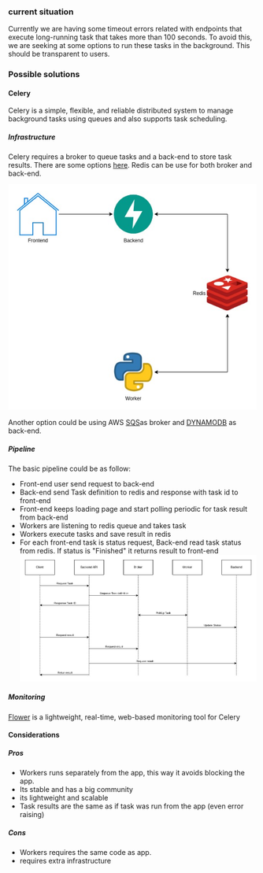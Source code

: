 ### current situation
Currently we are having some timeout errors related with endpoints that execute long-running task that takes more than 100 seconds.
To avoid this, we are seeking at some options to run these tasks in the background. This should be transparent to users.

### Possible solutions
#### Celery
Celery is a simple, flexible, and reliable distributed system  to manage background tasks using queues and also supports task scheduling.

##### Infrastructure
Celery requires a broker to queue tasks and a back-end to store task results. There are some options [here](https://docs.celeryq.dev/en/stable/getting-started/backends-and-brokers/index.html). 
Redis can be use for both broker and back-end.

![infra.jpg](./diagrams/infra.jpg)

Another option could be using AWS [SQS](https://aws.amazon.com/sqs/)as broker and [DYNAMODB](https://aws.amazon.com/dynamodb/) as back-end.

##### Pipeline
The basic pipeline could be as follow:
- Front-end user send request to back-end
- Back-end send Task definition to redis and response with task id to front-end
- Front-end keeps loading page and start polling periodic for task result from back-end
- Workers are listening to redis queue and takes task
- Workers execute tasks and save result in redis
- For each front-end task is status request, Back-end read task status from redis. If status is "Finished" it returns result to front-end
![pipeline.jpg](./diagrams/pipeline.jpg)

##### Monitoring
[Flower](https://flower.readthedocs.io/en/latest/) is a lightweight, real-time, web-based monitoring tool for Celery


#### Considerations
##### Pros
- Workers runs separately from the app, this way it avoids blocking the app.
- Its stable and has a big community
- its lightweight and scalable
- Task results are the same as if task was run from the app (even error raising)

##### Cons
- Workers requires the same code as app.
- requires extra infrastructure
